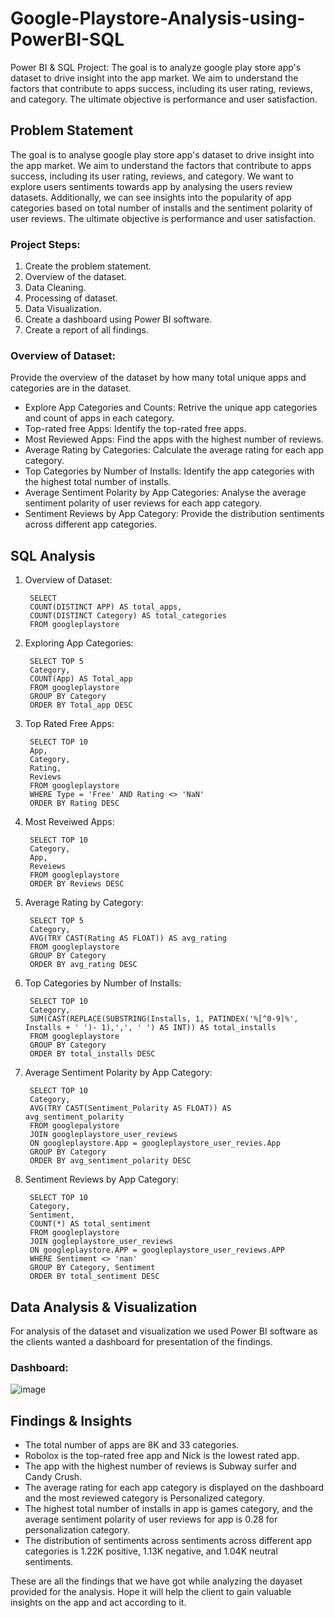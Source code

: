 # Google-Playstore-Analysis-using-PowerBI-SQL
Power BI &amp; SQL Project: The goal is to analyze google play store app's dataset to drive insight into the app market. We aim to understand the factors that contribute to apps success, including its user rating, reviews, and category. The ultimate objective is performance and user satisfaction.

## Problem Statement
The goal is to analyse google play store app's dataset to drive insight into the app market. We aim to understand the factors that contribute to apps success, including its user rating, reviews, and category. We want to explore users sentiments towards app by analysing the users review datasets. Additionally, we can see insights into the popularity of app categories based on total number of installs and the sentiment polarity of user reviews. The ultimate objective is performance and user satisfaction.
### Project Steps:
1) Create the problem statement.
2) Overview of the dataset.
3) Data Cleaning.
4) Processing of dataset.
5) Data Visualization.
6) Create a dashboard using Power BI software.
7) Create a report of all findings.
### Overview of Dataset:
Provide the overview of the dataset by how many total unique apps and categories are in the dataset.
- Explore App Categories and Counts: Retrive the unique app categories and count of apps in each category.
- Top-rated free Apps: Identify the top-rated free apps.
- Most Reviewed Apps: Find the apps with the highest number of reviews.
- Average Rating by Categories: Calculate the average rating for each app category.
- Top Categories by Number of Installs: Identify the app categories with the highest total number of installs.
- Average Sentiment Polarity by App Categories: Analyse the average sentiment polarity of user reviews for each app category.
- Sentiment Reviews by App Category: Provide the distribution sentiments across different app categories.
## SQL Analysis
1. Overview of Dataset:

        SELECT 
        COUNT(DISTINCT APP) AS total_apps,
        COUNT(DISTINCT Category) AS total_categories
        FROM googleplaystore
2. Exploring App Categories:

        SELECT TOP 5
        Category,
        COUNT(App) AS Total_app
        FROM googleplaystore
        GROUP BY Category
        ORDER BY Total_app DESC
3. Top Rated Free Apps:

        SELECT TOP 10
        App,
        Category,
        Rating,
        Reviews
        FROM googleplaystore
        WHERE Type = 'Free' AND Rating <> 'NaN'
        ORDER BY Rating DESC
4. Most Reveiwed Apps:

        SELECT TOP 10
        Category,
        App,
        Reveiews
        FROM googleplaystore
        ORDER BY Reviews DESC
5. Average Rating by Category:

        SELECT TOP 5
        Category,
        AVG(TRY CAST(Rating AS FLOAT)) AS avg_rating
        FROM googleplaystore
        GROUP BY Category
        ORDER BY avg_rating DESC
6. Top Categories by Number of Installs:

        SELECT TOP 10
        Category,
        SUM(CAST(REPLACE(SUBSTRING(Installs, 1, PATINDEX('%[^0-9]%', Installs + ' ')- 1),',', ' ') AS INT)) AS total_installs
        FROM googleplaystore
        GROUP BY Category
        ORDER BY total_installs DESC
7. Average Sentiment Polarity by App Category:

        SELECT TOP 10
        Category,
        AVG(TRY CAST(Sentiment_Polarity AS FLOAT)) AS avg_sentiment_polarity
        FROM googlepalystore
        JOIN googleplaystore_user_reviews
        ON googleplaystore.App = googleplaystore_user_revies.App
        GROUP BY Category
        ORDER BY avg_sentiment_polarity DESC
8. Sentiment Reviews by App Category:

        SELECT TOP 10
        Category,
        Sentiment,
        COUNT(*) AS total_sentiment
        FROM googleplaystore
        JOIN gogleplaystore_user_reviews
        ON googleplaystore.APP = googleplaystore_user_reviews.APP
        WHERE Sentiment <> 'nan'
        GROUP BY Category, Sentiment
        ORDER BY total_sentiment DESC
## Data Analysis & Visualization
For analysis of the dataset and visualization we used Power BI software as the clients wanted a dashboard for presentation of the findings.
### Dashboard:
![image](https://github.com/user-attachments/assets/be84b4ba-d180-4db4-b92f-3fa9086bceda)
## Findings & Insights
- The total number of apps are 8K and 33 categories.
- Robolox is the top-rated free app and Nick is the lowest rated app.
- The app with the highest number of reviews is Subway surfer and Candy Crush.
- The average rating for each app category is displayed on the dashboard and the most reviewed category is Personalized category.
- The highest total number of installs in app is games category, and the average sentiment polarity of user reviews for app is 0.28 for personalization category.
- The distribution of sentiments across sentiments across different app categories is 1.22K positive, 1.13K negative, and 1.04K neutral sentiments.

These are all the findings that we have got while analyzing the dayaset provided for the analysis. Hope it will help the client to gain valuable insights on the app and act according to it.

